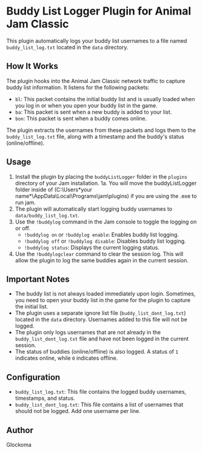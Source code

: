 # Buddy List Logger Plugin for Animal Jam Classic

This plugin automatically logs your buddy list usernames to a file named `buddy_list_log.txt` located in the `data` directory.

## How It Works

The plugin hooks into the Animal Jam Classic network traffic to capture buddy list information. It listens for the following packets:

*   `bl`: This packet contains the initial buddy list and is usually loaded when you log in or when you open your buddy list in the game.
*   `ba`: This packet is sent when a new buddy is added to your list.
*   `bon`: This packet is sent when a buddy comes online.

The plugin extracts the usernames from these packets and logs them to the `buddy_list_log.txt` file, along with a timestamp and the buddy's status (online/offline).

## Usage

1.  Install the plugin by placing the `buddyListLogger` folder in the `plugins` directory of your Jam installation. 
   1a. You will move the buddyListLogger folder inside of (C:\Users\*your name*\AppData\Local\Programs\jam\plugins) if you are using the .exe to run jam.
2.  The plugin will automatically start logging buddy usernames to `data/buddy_list_log.txt`.
3.  Use the `!buddylog` command in the Jam console to toggle the logging on or off.
    *   `!buddylog on` or `!buddylog enable`: Enables buddy list logging.
    *   `!buddylog off` or `!buddylog disable`: Disables buddy list logging.
    *   `!buddylog status`: Displays the current logging status.
4.  Use the `!buddylogclear` command to clear the session log. This will allow the plugin to log the same buddies again in the current session.

## Important Notes

*   The buddy list is not always loaded immediately upon login. Sometimes, you need to open your buddy list in the game for the plugin to capture the initial list.
*   The plugin uses a separate ignore list file (`buddy_list_dont_log.txt`) located in the `data` directory. Usernames added to this file will not be logged.
*   The plugin only logs usernames that are not already in the `buddy_list_dont_log.txt` file and have not been logged in the current session.
*   The status of buddies (online/offline) is also logged. A status of `1` indicates online, while `0` indicates offline.

## Configuration

*   `buddy_list_log.txt`: This file contains the logged buddy usernames, timestamps, and status.
*   `buddy_list_dont_log.txt`: This file contains a list of usernames that should not be logged. Add one username per line.

## Author

Glockoma
